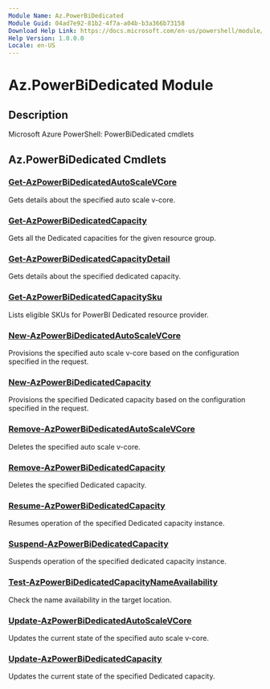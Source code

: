 ```yaml
---
Module Name: Az.PowerBiDedicated
Module Guid: 04ad7e92-81b2-4f7a-a04b-b3a366b73158
Download Help Link: https://docs.microsoft.com/en-us/powershell/module/az.powerbidedicated
Help Version: 1.0.0.0
Locale: en-US
---
```


# Az.PowerBiDedicated Module
## Description
Microsoft Azure PowerShell: PowerBiDedicated cmdlets

## Az.PowerBiDedicated Cmdlets
### [Get-AzPowerBiDedicatedAutoScaleVCore](Get-AzPowerBiDedicatedAutoScaleVCore.md)
Gets details about the specified auto scale v-core.

### [Get-AzPowerBiDedicatedCapacity](Get-AzPowerBiDedicatedCapacity.md)
Gets all the Dedicated capacities for the given resource group.

### [Get-AzPowerBiDedicatedCapacityDetail](Get-AzPowerBiDedicatedCapacityDetail.md)
Gets details about the specified dedicated capacity.

### [Get-AzPowerBiDedicatedCapacitySku](Get-AzPowerBiDedicatedCapacitySku.md)
Lists eligible SKUs for PowerBI Dedicated resource provider.

### [New-AzPowerBiDedicatedAutoScaleVCore](New-AzPowerBiDedicatedAutoScaleVCore.md)
Provisions the specified auto scale v-core based on the configuration specified in the request.

### [New-AzPowerBiDedicatedCapacity](New-AzPowerBiDedicatedCapacity.md)
Provisions the specified Dedicated capacity based on the configuration specified in the request.

### [Remove-AzPowerBiDedicatedAutoScaleVCore](Remove-AzPowerBiDedicatedAutoScaleVCore.md)
Deletes the specified auto scale v-core.

### [Remove-AzPowerBiDedicatedCapacity](Remove-AzPowerBiDedicatedCapacity.md)
Deletes the specified Dedicated capacity.

### [Resume-AzPowerBiDedicatedCapacity](Resume-AzPowerBiDedicatedCapacity.md)
Resumes operation of the specified Dedicated capacity instance.

### [Suspend-AzPowerBiDedicatedCapacity](Suspend-AzPowerBiDedicatedCapacity.md)
Suspends operation of the specified dedicated capacity instance.

### [Test-AzPowerBiDedicatedCapacityNameAvailability](Test-AzPowerBiDedicatedCapacityNameAvailability.md)
Check the name availability in the target location.

### [Update-AzPowerBiDedicatedAutoScaleVCore](Update-AzPowerBiDedicatedAutoScaleVCore.md)
Updates the current state of the specified auto scale v-core.

### [Update-AzPowerBiDedicatedCapacity](Update-AzPowerBiDedicatedCapacity.md)
Updates the current state of the specified Dedicated capacity.

